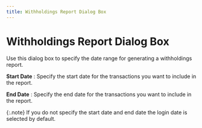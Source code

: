 ```yaml
---
title: Withholdings Report Dialog Box
---
```


# Withholdings Report Dialog Box


Use this dialog box to specify the date range for generating a withholdings  report.


**Start Date**
: Specify the start date for the transactions you  want to include in the report.


**End Date**
: Specify the end date for the transactions you want  to include in the report.


{:.note}
If you do not specify the start date and end  date the login  date is selected by default.

